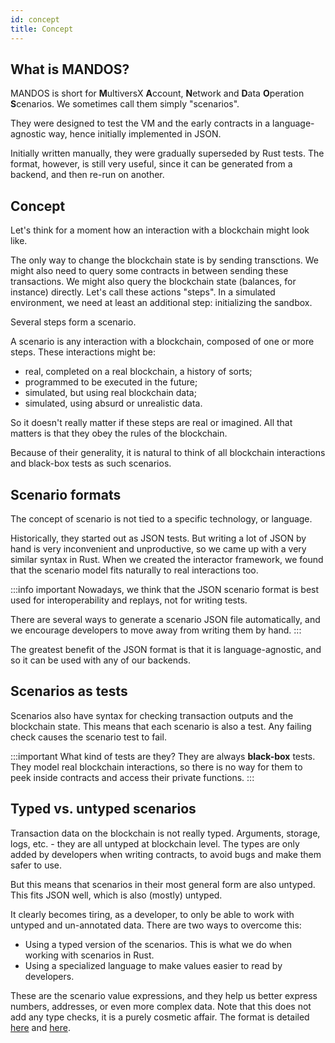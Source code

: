 ```yaml
---
id: concept
title: Concept
---
```


[comment]: # (mx-context-auto)

## What is MANDOS?

MANDOS is short for **M**ultiversX **A**ccount, **N**etwork and **D**ata **O**peration **S**cenarios. We sometimes call them simply "scenarios".

They were designed to test the VM and the early contracts in a language-agnostic way, hence initially implemented in JSON.

Initially written manually, they were gradually superseded by Rust tests. The format, however, is still very useful, since it can be generated from a backend, and then re-run on another.

## Concept

Let's think for a moment how an interaction with a blockchain might look like.

The only way to change the blockchain state is by sending transctions. We might also need to query some contracts in between sending these transactions. We might also query the blockchain state (balances, for instance) directly. Let's call these actions "steps". In a simulated environment, we need at least an additional step: initializing the sandbox.

Several steps form a scenario.

A scenario is any interaction with a blockchain, composed of one or more steps. These interactions might be:
- real, completed on a real blockchain, a history of sorts;
- programmed to be executed in the future;
- simulated, but using real blockchain data;
- simulated, using absurd or unrealistic data.

So it doesn't really matter if these steps are real or imagined. All that matters is that they obey the rules of the blockchain.

Because of their generality, it is natural to think of all blockchain interactions and black-box tests as such scenarios.

[comment]: # (mx-context-auto)

## Scenario formats

The concept of scenario is not tied to a specific technology, or language.

Historically, they started out as JSON tests. But writing a lot of JSON by hand is very inconvenient and unproductive, so we came up with a very similar syntax in Rust. When we created the interactor framework, we found that the scenario model fits naturally to real interactions too.

:::info important
Nowadays, we think that the JSON scenario format is best used for interoperability and replays, not for writing tests.

There are several ways to generate a scenario JSON file automatically, and we encourage developers to move away from writing them by hand.
:::

The greatest benefit of the JSON format is that it is language-agnostic, and so it can be used with any of our backends.

[comment]: # (mx-context-auto)

## Scenarios as tests

Scenarios also have syntax for checking transaction outputs and the blockchain state. This means that each scenario is also a test. Any failing check causes the scenario test to fail.

:::important What kind of tests are they?
They are always **black-box** tests. They model real blockchain interactions, so there is no way for them to peek inside contracts and access their private functions.
:::

[comment]: # (mx-context-auto)

## Typed vs. untyped scenarios

Transaction data on the blockchain is not really typed. Arguments, storage, logs, etc. - they are all untyped at blockchain level. The types are only added by developers when writing contracts, to avoid bugs and make them safer to use.

But this means that scenarios in their most general form are also untyped. This fits JSON well, which is also (mostly) untyped.

It clearly becomes tiring, as a developer, to only be able to work with untyped and un-annotated data. There are two ways to overcome this:
- Using a typed version of the scenarios. This is what we do when working with scenarios in Rust.
- Using a specialized language to make values easier to read by developers.

These are the scenario value expressions, and they help us better express numbers, addresses, or even more complex data. Note that this does not add any type checks, it is a purely cosmetic affair. The format is detailed [here](/developers/testing/scenario/values-simple) and [here](/developers/testing/scenario/values-complex).

